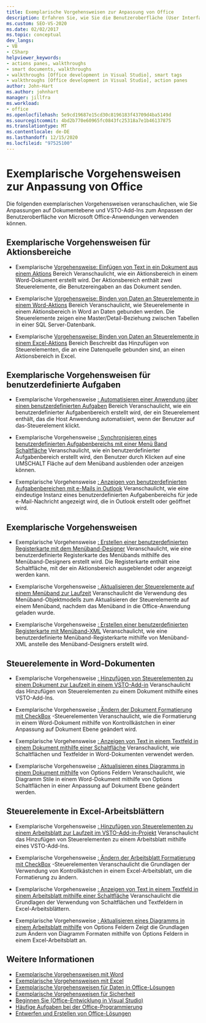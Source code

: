 ```yaml
---
title: Exemplarische Vorgehensweisen zur Anpassung von Office
description: Erfahren Sie, wie Sie die Benutzeroberfläche (User Interface, UI) von Microsoft Office Anwendungen anpassen können, indem Sie Anpassungen auf Dokument Ebene und VSTO-Add-Ins verwenden.
ms.custom: SEO-VS-2020
ms.date: 02/02/2017
ms.topic: conceptual
dev_langs:
- VB
- CSharp
helpviewer_keywords:
- actions panes, walkthroughs
- smart documents, walkthroughs
- walkthroughs [Office development in Visual Studio], smart tags
- walkthroughs [Office development in Visual Studio], action panes
author: John-Hart
ms.author: johnhart
manager: jillfra
ms.workload:
- office
ms.openlocfilehash: 5e9cd19687e15cd30c8196183f43709d4ba5149d
ms.sourcegitcommit: 4bd2b770e60965fc0843fc25318a7e1b46137875
ms.translationtype: MT
ms.contentlocale: de-DE
ms.lasthandoff: 12/15/2020
ms.locfileid: "97525100"
---
```

# <a name="office-ui-customization-walkthroughs"></a>Exemplarische Vorgehensweisen zur Anpassung von Office
  Die folgenden exemplarischen Vorgehensweisen veranschaulichen, wie Sie Anpassungen auf Dokumentebene und VSTO-Add-Ins zum Anpassen der Benutzeroberfläche von Microsoft Office-Anwendungen verwenden können.

## <a name="actions-pane-walkthroughs"></a>Exemplarische Vorgehensweisen für Aktionsbereiche
- Exemplarische [Vorgehensweise: Einfügen von Text in ein Dokument aus einem Aktions](../vsto/walkthrough-inserting-text-into-a-document-from-an-actions-pane.md) Bereich Veranschaulicht, wie ein Aktionsbereich in einem Word-Dokument erstellt wird. Der Aktionsbereich enthält zwei Steuerelemente, die Benutzereingaben an das Dokument senden.

- Exemplarische [Vorgehensweise: Binden von Daten an Steuerelemente in einem Word-Aktions](../vsto/walkthrough-binding-data-to-controls-on-a-word-actions-pane.md) Bereich Veranschaulicht, wie Steuerelemente in einem Aktionsbereich in Word an Daten gebunden werden. Die Steuerelemente zeigen eine Master/Detail-Beziehung zwischen Tabellen in einer SQL Server-Datenbank.

- Exemplarische [Vorgehensweise: Binden von Daten an Steuerelemente in einem Excel-Aktions](../vsto/walkthrough-binding-data-to-controls-on-an-excel-actions-pane.md) Bereich Beschreibt das Hinzufügen von Steuerelementen, die an eine Datenquelle gebunden sind, an einen Aktionsbereich in Excel.

## <a name="custom-task-pane-walkthroughs"></a>Exemplarische Vorgehensweisen für benutzerdefinierte Aufgaben
- Exemplarische Vorgehensweise [: Automatisieren einer Anwendung über einen benutzerdefinierten Aufgaben](../vsto/walkthrough-automating-an-application-from-a-custom-task-pane.md) Bereich Veranschaulicht, wie ein benutzerdefinierter Aufgabenbereich erstellt wird, der ein Steuerelement enthält, das die Host Anwendung automatisiert, wenn der Benutzer auf das-Steuerelement klickt.

- Exemplarische Vorgehensweise [: Synchronisieren eines benutzerdefinierten Aufgabenbereichs mit einer Menü Band Schaltfläche](../vsto/walkthrough-synchronizing-a-custom-task-pane-with-a-ribbon-button.md) Veranschaulicht, wie ein benutzerdefinierter Aufgabenbereich erstellt wird, den Benutzer durch Klicken auf eine UMSCHALT Fläche auf dem Menüband ausblenden oder anzeigen können.

- Exemplarische Vorgehensweise [: Anzeigen von benutzerdefinierten Aufgabenbereichen mit e-Mails in Outlook](../vsto/walkthrough-displaying-custom-task-panes-with-e-mail-messages-in-outlook.md) Veranschaulicht, wie eine eindeutige Instanz eines benutzerdefinierten Aufgabenbereichs für jede e-Mail-Nachricht angezeigt wird, die in Outlook erstellt oder geöffnet wird.

## <a name="ribbon-walkthroughs"></a>Exemplarische Vorgehensweisen
- Exemplarische Vorgehensweise [: Erstellen einer benutzerdefinierten Registerkarte mit dem Menüband-Designer](../vsto/walkthrough-creating-a-custom-tab-by-using-the-ribbon-designer.md) Veranschaulicht, wie eine benutzerdefinierte Registerkarte des Menübands mithilfe des Menüband-Designers erstellt wird. Die Registerkarte enthält eine Schaltfläche, mit der ein Aktionsbereich ausgeblendet oder angezeigt werden kann.

- Exemplarische Vorgehensweise [: Aktualisieren der Steuerelemente auf einem Menüband zur Laufzeit](../vsto/walkthrough-updating-the-controls-on-a-ribbon-at-run-time.md) Veranschaulicht die Verwendung des Menüband-Objektmodells zum Aktualisieren der Steuerelemente auf einem Menüband, nachdem das Menüband in die Office-Anwendung geladen wurde.

- Exemplarische Vorgehensweise [: Erstellen einer benutzerdefinierten Registerkarte mit Menüband-XML](../vsto/walkthrough-creating-a-custom-tab-by-using-ribbon-xml.md) Veranschaulicht, wie eine benutzerdefinierte Menüband-Registerkarte mithilfe von Menüband-XML anstelle des Menüband-Designers erstellt wird.

## <a name="controls-on-word-documents"></a>Steuerelemente in Word-Dokumenten
- Exemplarische Vorgehensweise [: Hinzufügen von Steuerelementen zu einem Dokument zur Laufzeit in einem VSTO-Add-in](../vsto/walkthrough-adding-controls-to-a-document-at-run-time-in-a-vsto-add-in.md) Veranschaulicht das Hinzufügen von Steuerelementen zu einem Dokument mithilfe eines VSTO-Add-Ins.

- Exemplarische Vorgehensweise [: Ändern der Dokument Formatierung mit CheckBox](../vsto/walkthrough-changing-document-formatting-using-checkbox-controls.md) -Steuerelementen Veranschaulicht, wie die Formatierung in einem Word-Dokument mithilfe von Kontrollkästchen in einer Anpassung auf Dokument Ebene geändert wird.

- Exemplarische Vorgehensweise [: Anzeigen von Text in einem Textfeld in einem Dokument mithilfe einer Schaltfläche](../vsto/walkthrough-displaying-text-in-a-text-box-in-a-document-using-a-button.md) Veranschaulicht, wie Schaltflächen und Textfelder in Word-Dokumenten verwendet werden.

- Exemplarische Vorgehensweise [: Aktualisieren eines Diagramms in einem Dokument mithilfe](../vsto/walkthrough-updating-a-chart-in-a-document-using-radio-buttons.md) von Options Feldern Veranschaulicht, wie Diagramm Stile in einem Word-Dokument mithilfe von Options Schaltflächen in einer Anpassung auf Dokument Ebene geändert werden.

## <a name="controls-on-excel-worksheets"></a>Steuerelemente in Excel-Arbeitsblättern
- Exemplarische Vorgehensweise [: Hinzufügen von Steuerelementen zu einem Arbeitsblatt zur Laufzeit im VSTO-Add-in-Projekt](../vsto/walkthrough-adding-controls-to-a-worksheet-at-run-time-in-vsto-add-in-project.md) Veranschaulicht das Hinzufügen von Steuerelementen zu einem Arbeitsblatt mithilfe eines VSTO-Add-Ins.

- Exemplarische Vorgehensweise [: Ändern der Arbeitsblatt Formatierung mit CheckBox](../vsto/walkthrough-changing-worksheet-formatting-using-checkbox-controls.md) -Steuerelementen Veranschaulicht die Grundlagen der Verwendung von Kontrollkästchen in einem Excel-Arbeitsblatt, um die Formatierung zu ändern.

- Exemplarische Vorgehensweise [: Anzeigen von Text in einem Textfeld in einem Arbeitsblatt mithilfe einer Schaltfläche](../vsto/walkthrough-displaying-text-in-a-text-box-in-a-worksheet-using-a-button.md) Veranschaulicht die Grundlagen der Verwendung von Schaltflächen und Textfeldern in Excel-Arbeitsblättern.

- Exemplarische Vorgehensweise [: Aktualisieren eines Diagramms in einem Arbeitsblatt mithilfe](../vsto/walkthrough-updating-a-chart-in-a-worksheet-using-radio-buttons.md) von Options Feldern Zeigt die Grundlagen zum Ändern von Diagramm Formaten mithilfe von Options Feldern in einem Excel-Arbeitsblatt an.

## <a name="see-also"></a>Weitere Informationen
- [Exemplarische Vorgehensweisen mit Word](../vsto/walkthroughs-using-word.md)
- [Exemplarische Vorgehensweisen mit Excel](../vsto/walkthroughs-using-excel.md)
- [Exemplarische Vorgehensweisen für Daten in Office-Lösungen](../vsto/data-in-office-solutions-walkthroughs.md)
- [Exemplarische Vorgehensweisen für Sicherheit](../vsto/security-and-deployment-walkthroughs.md)
- [Beginnen Sie &#40;Office-Entwicklung in Visual Studio&#41;](../vsto/getting-started-office-development-in-visual-studio.md)
- [Häufige Aufgaben bei der Office-Programmierung](../vsto/common-tasks-in-office-programming.md)
- [Entwerfen und Erstellen von Office-Lösungen](../vsto/designing-and-creating-office-solutions.md)
